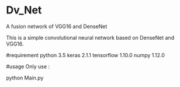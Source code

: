 # Dv_Net
A fusion network of VGG16 and DenseNet

This is a simple convolutional neural network based on DenseNet and VGG16.

#requirement
python 3.5
keras 2.1.1
tensorflow 1.10.0
numpy 1.12.0

#usage
Only use :

python Main.py 

